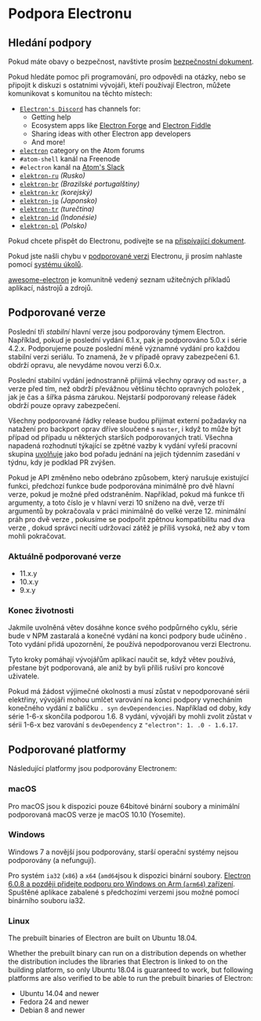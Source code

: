 # Podpora Electronu

## Hledání podpory

Pokud máte obavy o bezpečnost, navštivte prosím [bezpečnostní dokument](https://github.com/electron/electron/tree/master/SECURITY.md).

Pokud hledáte pomoc při programování, pro odpovědi na otázky, nebo se připojit k diskuzi s ostatními vývojáři, kteří používají Electron, můžete komunikovat s komunitou na těchto místech:

- [`Electron's Discord`](https://discord.com/invite/electron) has channels for:
  - Getting help
  - Ecosystem apps like [Electron Forge](https://github.com/electron-userland/electron-forge) and [Electron Fiddle](https://github.com/electron/fiddle)
  - Sharing ideas with other Electron app developers
  - And more!
- [`electron`](https://discuss.atom.io/c/electron) category on the Atom forums
- `#atom-shell` kanál na Freenode
- `#electron` kanál na [Atom's Slack](https://discuss.atom.io/t/join-us-on-slack/16638?source_topic_id=25406)
- [`elektron-ru`](https://telegram.me/electron_ru) *(Rusko)*
- [`elektron-br`](https://electron-br.slack.com) *(Brazilské portugalštiny)*
- [`elektron-kr`](https://electron-kr.github.io/electron-kr) *(korejský)*
- [`elektron-jp`](https://electron-jp.slack.com) *(Japonsko)*
- [`elektron-tr`](https://electron-tr.herokuapp.com) *(turečtina)*
- [`elektron-id`](https://electron-id.slack.com) *(Indonésie)*
- [`elektron-pl`](https://electronpl.github.io) *(Polsko)*

Pokud chcete přispět do Electronu, podívejte se na [přispívající dokument](https://github.com/electron/electron/blob/master/CONTRIBUTING.md).

Pokud jste našli chybu v [podporované verzi](#supported-versions) Electronu, ji prosím nahlaste pomocí [systému úkolů](../development/issues.md).

[awesome-electron](https://github.com/sindresorhus/awesome-electron) je komunitně vedený seznam užitečných příkladů aplikací, nástrojů a zdrojů.

## Podporované verze

Poslední tři *stabilní* hlavní verze jsou podporovány týmem Electron. Například, pokud je poslední vydání 6.1.x, pak je podporováno 5.0.x i série 4.2.x.  Podporujeme pouze poslední méně významné vydání pro každou stabilní verzi seriálu.  To znamená, že v případě opravy zabezpečení 6.1. obdrží opravu, ale nevydáme novou verzi 6.0.x.

Poslední stabilní vydání jednostranně přijímá všechny opravy od `master`, a verze před tím, než obdrží převážnou většinu těchto opravných položek , jak je čas a šířka pásma zárukou. Nejstarší podporovaný release řádek obdrží pouze opravy zabezpečení.

Všechny podporované řádky release budou přijímat externí požadavky na natažení pro backport oprav dříve sloučené s `master`, i když to může být případ od případu u některých starších podporovaných tratí. Všechna napadená rozhodnutí týkající se zpětné vazby k vydání vyřeší pracovní skupina [uvolňuje](https://github.com/electron/governance/tree/master/wg-releases) jako bod pořadu jednání na jejich týdenním zasedání v týdnu, kdy je podklad PR zvýšen.

Pokud je API změněno nebo odebráno způsobem, který narušuje existující funkci, předchozí funkce bude podporována minimálně pro dvě hlavní verze, pokud je možné před odstraněním. Například, pokud má funkce tři argumenty, a toto číslo je v hlavní verzi 10 sníženo na dvě, verze tří argumentů by pokračovala v práci minimálně do velké verze 12. minimální práh pro dvě verze , pokusíme se podpořit zpětnou kompatibilitu nad dva verze , dokud správci necítí udržovací zátěž je příliš vysoká, než aby v tom mohli pokračovat.

### Aktuálně podporované verze

- 11.x.y
- 10.x.y
- 9.x.y

### Konec životnosti

Jakmile uvolněná větev dosáhne konce svého podpůrného cyklu, série bude v NPM zastaralá a konečné vydání na konci podpory bude učiněno . Toto vydání přidá upozornění, že používá nepodporovanou verzi Electronu.

Tyto kroky pomáhají vývojářům aplikací naučit se, když větev používá, přestane být podporovaná, ale aniž by byli příliš rušiví pro koncové uživatele.

Pokud má žádost výjimečné okolnosti a musí zůstat v nepodporované sérii elektřiny, vývojáři mohou umlčet varování na konci podpory vynecháním konečného vydání z balíčku `. syn` `devDependencies`. Například od doby, kdy série 1-6-x skončila podporou 1.6. 8 vydání, vývojáři by mohli zvolit zůstat v sérii 1-6-x bez varování s `devDependency` z `"electron": 1. .0 - 1.6.17`.

## Podporované platformy

Následující platformy jsou podporovány Electronem:

### macOS

Pro macOS jsou k dispozici pouze 64bitové binární soubory a minimální podporovaná macOS verze je macOS 10.10 (Yosemite).

### Windows

Windows 7 a novější jsou podporovány, starší operační systémy nejsou podporovány (a nefungují).

Pro systém `ia32` (`x86`) a `x64` (`amd64`jsou k dispozici binární soubory. [Electron 6.0.8 a později přidejte podporu pro Windows on Arm (`arm64`) zařízení](windows-arm.md). Spuštěné aplikace zabalené s předchozími verzemi jsou možné pomocí binárního souboru ia32.

### Linux

The prebuilt binaries of Electron are built on Ubuntu 18.04.

Whether the prebuilt binary can run on a distribution depends on whether the distribution includes the libraries that Electron is linked to on the building platform, so only Ubuntu 18.04 is guaranteed to work, but following platforms are also verified to be able to run the prebuilt binaries of Electron:

* Ubuntu 14.04 and newer
* Fedora 24 and newer
* Debian 8 and newer
